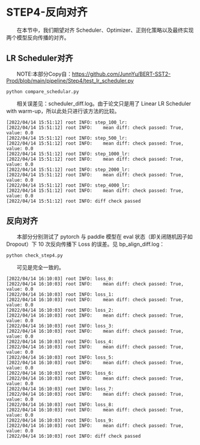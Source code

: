 # STEP4-反向对齐
&emsp;&emsp;在本节中，我们期望对齐 Scheduler、Optimizer、正则化策略以及最终实现两个模型反向传播的对齐。

## LR Scheduler对齐
&emsp;&emsp;NOTE:本部分Copy自：https://github.com/JunnYu/BERT-SST2-Prod/blob/main/pipeline/Step4/test_lr_scheduler.py
```
python compare_schedular.py
```
&emsp;&emsp;相关误差见：scheduler_diff.log。由于论文只是用了 Linear LR Scheduler with warm-up，所以此处只进行该方法的比较。  
```
[2022/04/14 15:51:12] root INFO: step_100_lr: 
[2022/04/14 15:51:12] root INFO: 	mean diff: check passed: True, value: 0.0
[2022/04/14 15:51:12] root INFO: step_500_lr: 
[2022/04/14 15:51:12] root INFO: 	mean diff: check passed: True, value: 0.0
[2022/04/14 15:51:12] root INFO: step_1000_lr: 
[2022/04/14 15:51:12] root INFO: 	mean diff: check passed: True, value: 0.0
[2022/04/14 15:51:12] root INFO: step_2000_lr: 
[2022/04/14 15:51:12] root INFO: 	mean diff: check passed: True, value: 0.0
[2022/04/14 15:51:12] root INFO: step_4000_lr: 
[2022/04/14 15:51:12] root INFO: 	mean diff: check passed: True, value: 0.0
[2022/04/14 15:51:12] root INFO: diff check passed
```

## 反向对齐
&emsp;&emsp;本部分分别测试了 pytorch 与 paddle 模型在 eval 状态（即关闭随机因子如Dropout）下 10 次反向传播下 Loss 的误差。见 bp_align_diff.log：  
```
python check_step4.py
```
&emsp;&emsp;可见是完全一致的。
```
[2022/04/14 16:10:03] root INFO: loss_0: 
[2022/04/14 16:10:03] root INFO: 	mean diff: check passed: True, value: 0.0
[2022/04/14 16:10:03] root INFO: loss_1: 
[2022/04/14 16:10:03] root INFO: 	mean diff: check passed: True, value: 0.0
[2022/04/14 16:10:03] root INFO: loss_2: 
[2022/04/14 16:10:03] root INFO: 	mean diff: check passed: True, value: 0.0
[2022/04/14 16:10:03] root INFO: loss_3: 
[2022/04/14 16:10:03] root INFO: 	mean diff: check passed: True, value: 0.0
[2022/04/14 16:10:03] root INFO: loss_4: 
[2022/04/14 16:10:03] root INFO: 	mean diff: check passed: True, value: 0.0
[2022/04/14 16:10:03] root INFO: loss_5: 
[2022/04/14 16:10:03] root INFO: 	mean diff: check passed: True, value: 0.0
[2022/04/14 16:10:03] root INFO: loss_6: 
[2022/04/14 16:10:03] root INFO: 	mean diff: check passed: True, value: 0.0
[2022/04/14 16:10:03] root INFO: loss_7: 
[2022/04/14 16:10:03] root INFO: 	mean diff: check passed: True, value: 0.0
[2022/04/14 16:10:03] root INFO: loss_8: 
[2022/04/14 16:10:03] root INFO: 	mean diff: check passed: True, value: 0.0
[2022/04/14 16:10:03] root INFO: loss_9: 
[2022/04/14 16:10:03] root INFO: 	mean diff: check passed: True, value: 0.0
[2022/04/14 16:10:03] root INFO: diff check passed
```
